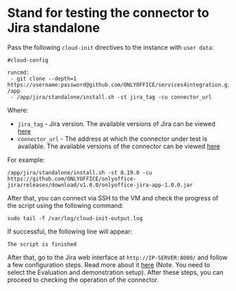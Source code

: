 # Stand for testing the connector to Jira standalone

Pass the following `cloud-init` directives to the instance with `user data`:
```
#cloud-config

runcmd:
 - git clone --depth=1 https://username:password@github.com/ONLYOFFICE/services4integration.git /app
 - /app/jira/standalone/install.sh -st jira_tag -cu connector_url
```

Where:
 - `jira_tag` - Jira version. The available versions of Jira can be viewed [here](https://hub.docker.com/r/atlassian/jira-software/tags?page=1&ordering=last_updated)
 - `connector_url` - The address at which the connector under test is available. The available versions of the connector can be viewed [here](https://github.com/ONLYOFFICE/onlyoffice-jira/releases)

For example:
```
/app/jira/standalone/install.sh -st 8.19.0 -cu https://github.com/ONLYOFFICE/onlyoffice-jira/releases/download/v1.0.0/onlyoffice-jira-app-1.0.0.jar
```

After that, you can connect via SSH to the VM and check the progress of the script using the following command:
```
sudo tail -f /var/log/cloud-init-output.log
```

If successful, the following line will appear:
``` 
The script is finished
```

After that, go to the Jira web interface at `http://IP-SERVER:8080/` and follow a few configuration steps. Read more about it [here](https://confluence.atlassian.com/adminjiraserver/running-the-setup-wizard-938846872.html#Runningthesetupwizard-express) (Note. You need to select the Evaluation and demonstration setup).
After these steps, you can proceed to checking the operation of the connector.
